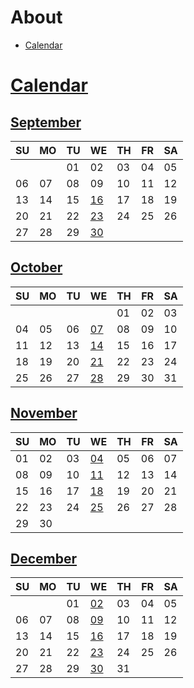 # About

  - [Calendar](#Calendar)

# [Calendar](#About)

## [September](##Calendar)

| SU | MO | TU | WE               | TH | FR | SA |
|----|----|----|------------------|----|----|----|
|    |    | 01 | 02               | 03 | 04 | 05 |
| 06 | 07 | 08 | 09               | 10 | 11 | 12 |
| 13 | 14 | 15 | [16][2020-09-16] | 17 | 18 | 19 |
| 20 | 21 | 22 | [23][2020-09-23] | 24 | 25 | 26 |
| 27 | 28 | 29 | [30][2020-09-30] |    |    |    |

## [October](#Calendar)

| SU | MO | TU | WE               | TH | FR | SA |
|----|----|----|------------------|----|----|----|
|    |    |    |                  | 01 | 02 | 03 |
| 04 | 05 | 06 | [07][2020-10-07] | 08 | 09 | 10 |
| 11 | 12 | 13 | [14][2020-10-14] | 15 | 16 | 17 |
| 18 | 19 | 20 | [21][2020-10-21] | 22 | 23 | 24 |
| 25 | 26 | 27 | [28][2020-10-28] | 29 | 30 | 31 |


## [November](#Calendar)

| SU | MO | TU | WE               | TH | FR | SA |
|----|----|----|------------------|----|----|----|
| 01 | 02 | 03 | [04][2020-11-04] | 05 | 06 | 07 |
| 08 | 09 | 10 | [11][2020-11-11] | 12 | 13 | 14 |
| 15 | 16 | 17 | [18][2020-11-18] | 19 | 20 | 21 |
| 22 | 23 | 24 | [25][2020-11-25] | 26 | 27 | 28 |
| 29 | 30 |    |                  |    |    |    |

## [December](#Calendar)
| SU | MO | TU | WE               | TH | FR | SA |
|----|----|----|------------------|----|----|----|
|    |    | 01 | [02][2020-12-16] | 03 | 04 | 05 |
| 06 | 07 | 08 | [09][2020-12-16] | 10 | 11 | 12 |
| 13 | 14 | 15 | [16][2020-12-16] | 17 | 18 | 19 |
| 20 | 21 | 22 | [23][2020-12-23] | 24 | 25 | 26 |
| 27 | 28 | 29 | [30][2020-12-30] | 31 |    |    |


[2020-09-16]: ./results/2020-09-16
[2020-09-23]: ./results/2020-09-23
[2020-09-30]: ./results/2020-09-30

[2020-10-07]: ./results/2020-10-07
[2020-10-14]: ./results/2020-10-14
[2020-10-21]: ./results/2020-10-21
[2020-10-28]: ./results/2020-10-28

[2020-11-04]: ./results/2020-11-04
[2020-11-11]: ./results/2020-11-11
[2020-11-18]: ./results/2020-11-18
[2020-11-25]: ./results/2020-11-25

[2020-12-02]: ./results/2020-12-02
[2020-12-09]: ./results/2020-12-09
[2020-12-16]: ./results/2020-12-16
[2020-12-23]: ./results/2020-12-23
[2020-12-30]: ./results/2020-12-30
